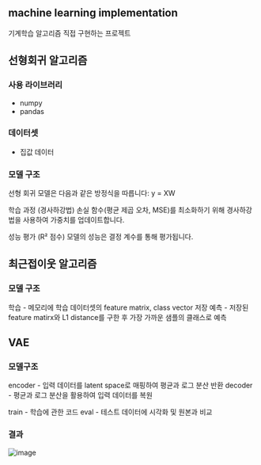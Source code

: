 ## machine learning implementation
기계학습 알고리즘 직접 구현하는 프로젝트

## 선형회귀 알고리즘
### 사용 라이브러리
- numpy
- pandas

### 데이터셋
- 집값 데이터

### 모델 구조
선형 회귀 모델은 다음과 같은 방정식을 따릅니다:
y = XW

학습 과정 (경사하강법)
손실 함수(평균 제곱 오차, MSE)를 최소화하기 위해 경사하강법을 사용하여 가중치를 업데이트합니다.

성능 평가 (R² 점수)
모델의 성능은 결정 계수를 통해 평가됩니다.

## 최근접이웃 알고리즘
### 모델 구조
학습 - 메모리에 학습 데이터셋의 feature matrix, class vector 저장
예측 - 저장된 feature matirx와 L1 distance를 구한 후 가장 가까운 샘플의 클래스로 예측

## VAE
### 모델구조
encoder - 입력 데이터를 latent space로 매핑하여 평균과 로그 분산 반환
decoder - 평균과 로그 분산을 활용하여 입력 데이터를 복원

train - 학습에 관한 코드
eval - 테스트 데이터에 시각화 및 원본과 비교

### 결과
![image](https://github.com/user-attachments/assets/893299c6-e1dc-4f39-87c1-0f909c4bbfa0)
